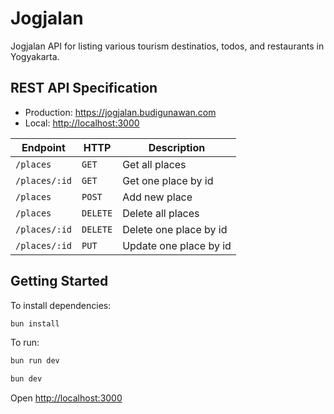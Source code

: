 # Jogjalan

Jogjalan API for listing various tourism destinatios, todos, and restaurants in Yogyakarta.

## REST API Specification

- Production: <https://jogjalan.budigunawan.com>
- Local: <http://localhost:3000>

| Endpoint      | HTTP     | Description            |
| ------------- | -------- | ---------------------- |
| `/places`     | `GET`    | Get all places         |
| `/places/:id` | `GET`    | Get one place by id    |
| `/places`     | `POST`   | Add new place          |
| `/places`     | `DELETE` | Delete all places      |
| `/places/:id` | `DELETE` | Delete one place by id |
| `/places/:id` | `PUT`    | Update one place by id |

## Getting Started

To install dependencies:

```sh
bun install
```

To run:

```sh
bun run dev
```

```sh
bun dev
```

Open <http://localhost:3000>
